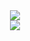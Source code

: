 
<div align="center">
  <img align="center" src="https://github-readme-stats.vercel.app/api?username=xyygudu&show_icons=true" />
</div>

<div align="center">
  <img align="center" src="https://github-readme-stats.vercel.app/api/top-langs/?username=xyygudu&layout=compact" />
</div>

<!--
**xyygudu/xyygudu** is a ✨ _special_ ✨ repository because its `README.md` (this file) appears on your GitHub profile.

Here are some ideas to get you started:

- 🔭 I’m currently working on ...
- 🌱 I’m currently learning ...
- 👯 I’m looking to collaborate on ...
- 🤔 I’m looking for help with ...
- 💬 Ask me about ...
- 📫 How to reach me: ...
- 😄 Pronouns: ...
- ⚡ Fun fact: ...
-->

